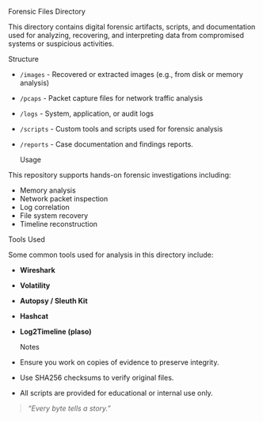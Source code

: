 Forensic Files Directory

This directory contains digital forensic artifacts, scripts, and documentation used for analyzing, recovering, and interpreting data from compromised systems or suspicious activities.

Structure

- `/images` - Recovered or extracted images (e.g., from disk or memory analysis)
- `/pcaps` - Packet capture files for network traffic analysis
- `/logs` - System, application, or audit logs
- `/scripts` - Custom tools and scripts used for forensic analysis
- `/reports` - Case documentation and findings reports.

  Usage

This repository supports hands-on forensic investigations including:
- Memory analysis
- Network packet inspection
- Log correlation
- File system recovery
- Timeline reconstruction

 Tools Used

Some common tools used for analysis in this directory include:
- **Wireshark**
- **Volatility**
- **Autopsy / Sleuth Kit**
- **Hashcat**
- **Log2Timeline (plaso)**

  Notes

- Ensure you work on copies of evidence to preserve integrity.
- Use SHA256 checksums to verify original files.
- All scripts are provided for educational or internal use only.



>  _“Every byte tells a story.”_
